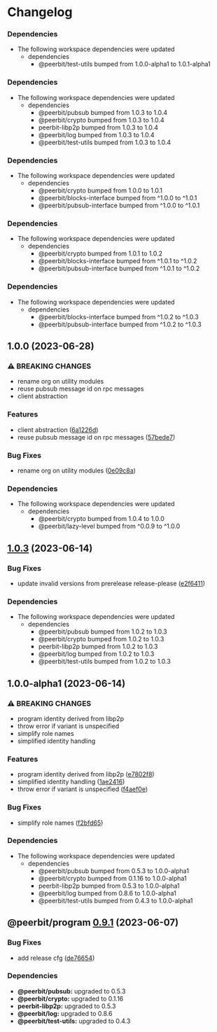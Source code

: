 # Changelog

### Dependencies

* The following workspace dependencies were updated
  * dependencies
    * @peerbit/test-utils bumped from 1.0.0-alpha1 to 1.0.1-alpha1

### Dependencies

* The following workspace dependencies were updated
  * dependencies
    * @peerbit/pubsub bumped from 1.0.3 to 1.0.4
    * @peerbit/crypto bumped from 1.0.3 to 1.0.4
    * peerbit-libp2p bumped from 1.0.3 to 1.0.4
    * @peerbit/log bumped from 1.0.3 to 1.0.4
    * @peerbit/test-utils bumped from 1.0.3 to 1.0.4

### Dependencies

* The following workspace dependencies were updated
  * dependencies
    * @peerbit/crypto bumped from 1.0.0 to 1.0.1
    * @peerbit/blocks-interface bumped from ^1.0.0 to ^1.0.1
    * @peerbit/pubsub-interface bumped from ^1.0.0 to ^1.0.1

### Dependencies

* The following workspace dependencies were updated
  * dependencies
    * @peerbit/crypto bumped from 1.0.1 to 1.0.2
    * @peerbit/blocks-interface bumped from ^1.0.1 to ^1.0.2
    * @peerbit/pubsub-interface bumped from ^1.0.1 to ^1.0.2

### Dependencies

* The following workspace dependencies were updated
  * dependencies
    * @peerbit/blocks-interface bumped from ^1.0.2 to ^1.0.3
    * @peerbit/pubsub-interface bumped from ^1.0.2 to ^1.0.3

## 1.0.0 (2023-06-28)


### ⚠ BREAKING CHANGES

* rename org on utility modules
* reuse pubsub message id on rpc messages
* client abstraction

### Features

* client abstraction ([6a1226d](https://github.com/dao-xyz/peerbit/commit/6a1226d4f8fc6deb167bff86cf7bdd6227c01a6b))
* reuse pubsub message id on rpc messages ([57bede7](https://github.com/dao-xyz/peerbit/commit/57bede71cd822c71b439bd8011b6f25bff1da5cb))


### Bug Fixes

* rename org on utility modules ([0e09c8a](https://github.com/dao-xyz/peerbit/commit/0e09c8a29487205e02e45cc7f1e214450f96cb38))


### Dependencies

* The following workspace dependencies were updated
  * dependencies
    * @peerbit/crypto bumped from 1.0.4 to 1.0.0
    * @peerbit/lazy-level bumped from ^0.0.9 to ^1.0.0

## [1.0.3](https://github.com/dao-xyz/peerbit/compare/peerbit-program-v1.0.1-alpha1...peerbit-program-v1.0.3) (2023-06-14)


### Bug Fixes

* update invalid versions from prerelease release-please ([e2f6411](https://github.com/dao-xyz/peerbit/commit/e2f6411d46edf6d36723ca1ea81d1e55a09d3cd4))


### Dependencies

* The following workspace dependencies were updated
  * dependencies
    * @peerbit/pubsub bumped from 1.0.2 to 1.0.3
    * @peerbit/crypto bumped from 1.0.2 to 1.0.3
    * peerbit-libp2p bumped from 1.0.2 to 1.0.3
    * @peerbit/log bumped from 1.0.2 to 1.0.3
    * @peerbit/test-utils bumped from 1.0.2 to 1.0.3

## 1.0.0-alpha1 (2023-06-14)


### ⚠ BREAKING CHANGES

* program identity derived from libp2p
* throw error if variant is unspecified
* simplify role names
* simplified identity handling

### Features

* program identity derived from libp2p ([e7802f8](https://github.com/dao-xyz/peerbit/commit/e7802f816eb3e06c14cc57b193d2bde2b5005cef))
* simplified identity handling ([1ae2416](https://github.com/dao-xyz/peerbit/commit/1ae24168a5c8629b8f9d1c57eceed6abd4a15020))
* throw error if variant is unspecified ([f4aef0e](https://github.com/dao-xyz/peerbit/commit/f4aef0ea5713eb37a0dfcf251fe6233e6a54dbd7))


### Bug Fixes

* simplify role names ([f2bfd65](https://github.com/dao-xyz/peerbit/commit/f2bfd65422d0d7066cbc34693bfeafecb508004d))


### Dependencies

* The following workspace dependencies were updated
  * dependencies
    * @peerbit/pubsub bumped from 0.5.3 to 1.0.0-alpha1
    * @peerbit/crypto bumped from 0.1.16 to 1.0.0-alpha1
    * peerbit-libp2p bumped from 0.5.3 to 1.0.0-alpha1
    * @peerbit/log bumped from 0.8.6 to 1.0.0-alpha1
    * @peerbit/test-utils bumped from 0.4.3 to 1.0.0-alpha1

## @peerbit/program [0.9.1](https://github.com/dao-xyz/peerbit/compare/@peerbit/program@0.9.0...@peerbit/program@0.9.1) (2023-06-07)


### Bug Fixes

* add release cfg ([de76654](https://github.com/dao-xyz/peerbit/commit/de766548f8106804d319e8b51e9607f2a3f60726))





### Dependencies

* **@peerbit/pubsub:** upgraded to 0.5.3
* **@peerbit/crypto:** upgraded to 0.1.16
* **peerbit-libp2p:** upgraded to 0.5.3
* **@peerbit/log:** upgraded to 0.8.6
* **@peerbit/test-utils:** upgraded to 0.4.3
